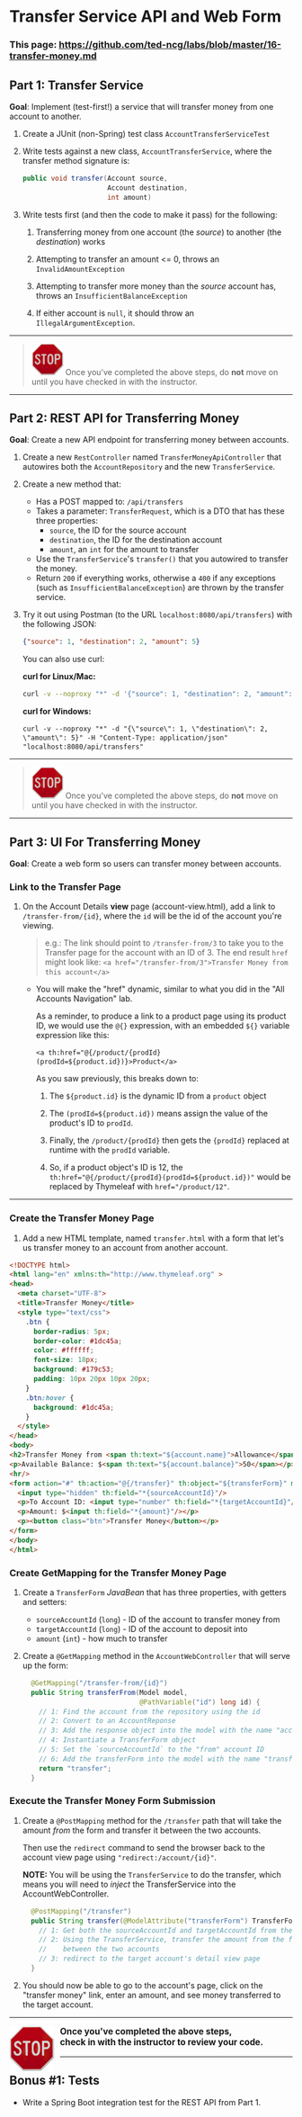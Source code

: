 # Transfer Service API and Web Form

### This page: https://github.com/ted-ncg/labs/blob/master/16-transfer-money.md

## Part 1: Transfer Service

**Goal**: Implement (test-first!) a service that will transfer money from one account to another.

1. Create a JUnit (non-Spring) test class `AccountTransferServiceTest`

1. Write tests against a new class, `AccountTransferService`, where the transfer method signature is:

    ```java
    public void transfer(Account source,
                         Account destination,
                         int amount)    
    ```

1. Write tests first (and then the code to make it pass) for the following:

   1. Transferring money from one account (the *source*) to another (the *destination*) works
   
   1. Attempting to transfer an amount <= 0, throws an `InvalidAmountException`
   
   1. Attempting to transfer more money than the *source* account has, throws an `InsufficientBalanceException`
   
   1. If either account is `null`, it should throw an `IllegalArgumentException`.

----

> <img src="stop-sign.jpg" width="56" /> Once you've completed the above steps, do **not** move on until you have checked in with the instructor.

----


## Part 2: REST API for Transferring Money

**Goal**: Create a new API endpoint for transferring money between accounts.

1. Create a new `RestController` named `TransferMoneyApiController` that autowires both the `AccountRepository` 
   and the new `TransferService`.

1. Create a new method that:
 
    * Has a POST mapped to: `/api/transfers`
    * Takes a parameter: `TransferRequest`, which is a DTO that has these three properties:
       * `source`, the ID for the source account
       * `destination`, the ID for the destination account
       * `amount`, an `int` for the amount to transfer
    * Use the `TransferService`'s `transfer()` that you autowired to transfer the money.
    * Return `200` if everything works, otherwise a `400` if any exceptions (such as `InsufficientBalanceException`) are thrown by the transfer service.

1. Try it out using Postman (to the URL `localhost:8080/api/transfers`) with the following JSON:

    ```json
    {"source": 1, "destination": 2, "amount": 5}
    ```
    
   You can also use curl:
   
   **curl for Linux/Mac:**
    
    ```bash
    curl -v --noproxy "*" -d '{"source": 1, "destination": 2, "amount": 5}' -H 'Content-Type: application/json' "localhost:8080/api/transfers"
    ```
    
   **curl for Windows:**
    
    ```
    curl -v --noproxy "*" -d "{\"source\": 1, \"destination\": 2, \"amount\": 5}" -H "Content-Type: application/json" "localhost:8080/api/transfers"
    ```

----

> <img src="stop-sign.jpg" width="56" /> Once you've completed the above steps, do **not** move on until you have checked in with the instructor.

----

## Part 3: UI For Transferring Money

**Goal**: Create a web form so users can transfer money between accounts.

### Link to the Transfer Page

1. On the Account Details **view** page (account-view.html), add a link to `/transfer-from/{id}`, where the `id` will be the id of the account you're viewing.

   > e.g.: The link should point to `/transfer-from/3` to take you to the Transfer page for the account with an ID of 3.
   > The end result `href` might look like: `<a href="/transfer-from/3">Transfer Money from this account</a>`
     
   * You will make the "href" dynamic, similar to what you did in the "All Accounts Navigation" lab.

     As a reminder, to produce a link to a product page using its product ID, we would use the `@{}` expression, with an embedded `${}` variable expression like this:
   
       ```
       <a th:href="@{/product/{prodId}(prodId=${product.id})}>Product</a>
       ```
   
     As you saw previously, this breaks down to:
     
        1. The `${product.id}` is the dynamic ID from a `product` object
        
        1. The `(prodId=${product.id})` means assign the value of the product's ID to `prodId`.
        
        1. Finally, the `/product/{prodId}` then gets the `{prodId}` replaced at runtime with the `prodId` variable.
        
        1. So, if a product object's ID is 12, the `th:href="@{/product/{prodId}(prodId=${product.id})"` would be replaced by Thymeleaf with `href="/product/12"`. 

----   

### Create the Transfer Money Page

1. Add a new HTML template, named `transfer.html` with a form that let's us transfer money to an account from another account.

  ```html
  <!DOCTYPE html>
  <html lang="en" xmlns:th="http://www.thymeleaf.org" >
  <head>
    <meta charset="UTF-8">
    <title>Transfer Money</title>
    <style type="text/css">
      .btn {
        border-radius: 5px;
        border-color: #1dc45a;
        color: #ffffff;
        font-size: 18px;
        background: #179c53;
        padding: 10px 20px 10px 20px;
      }
      .btn:hover {
        background: #1dc45a;
      }
    </style>
  </head>
  <body>
  <h2>Transfer Money from <span th:text="${account.name}">Allowance</span>:</h2>
  <p>Available Balance: $<span th:text="${account.balance}">50</span></p>
  <hr/>
  <form action="#" th:action="@{/transfer}" th:object="${transferForm}" method="post">
    <input type="hidden" th:field="*{sourceAccountId}"/>
    <p>To Account ID: <input type="number" th:field="*{targetAccountId}"/></p>
    <p>Amount: $<input th:field="*{amount}"/></p>
    <p><button class="btn">Transfer Money</button></p>
  </form>
  </body>
  </html>
  ```

### Create GetMapping for the Transfer Money Page

1. Create a `TransferForm` *JavaBean* that has three properties, with getters and setters:
   * `sourceAccountId` (`long`) - ID of the account to transfer money from
   * `targetAccountId` (`long`) - ID of the account to deposit into
   * `amount` (`int`) - how much to transfer

1. Create a `@GetMapping` method in the `AccountWebController` that will serve up the form:

   ```java
     @GetMapping("/transfer-from/{id}")
     public String transferFrom(Model model,
                                @PathVariable("id") long id) {
       // 1: Find the account from the repository using the id
       // 2: Convert to an AccountReponse
       // 3: Add the response object into the model with the name "account"
       // 4: Instantiate a TransferForm object
       // 5: Set the `sourceAccountId` to the "from" account ID
       // 6: Add the transferForm into the model with the name "transferForm"
       return "transfer";
     }
   ```

### Execute the Transfer Money Form Submission

1. Create a `@PostMapping` method for the `/transfer` path that will take the amount *from* the form and transfer it between the two accounts.

   Then use the `redirect` command to send the browser back to the account view page using `"redirect:/account/{id}"`.
   
   **NOTE:** You will be using the `TransferService` to do the transfer, which means you will need to *inject* the TransferService into the AccountWebController.

   ```java
     @PostMapping("/transfer")
     public String transfer(@ModelAttribute("transferForm") TransferForm form) {
       // 1: Get both the sourceAccountId and targetAccountId from the form
       // 2: Using the TransferService, transfer the amount from the form
       //    between the two accounts
       // 3: redirect to the target account's detail view page
     }
   ```

1. You should now be able to go to the account's page, click on the "transfer money" link, enter an amount, and see money transferred to the target account.

----

<div style="padding-right: 8px;">
  <p style="text-align: left; font-size: 110%; font-weight: 700;">
    <img src="/stop-sign.jpg" style="float: left; vertical-align: middle; width: 80px; padding-right: 10px">Once you've completed the above steps,<br/>
    check in with the instructor to review your code.
  </p>
</div>

----  

## Bonus #1: Tests

* Write a Spring Boot integration test for the REST API from Part 1.
